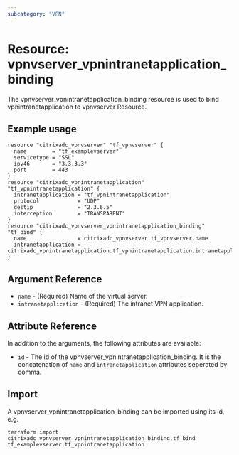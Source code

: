 ```yaml
---
subcategory: "VPN"
---
```


# Resource: vpnvserver_vpnintranetapplication_binding

The vpnvserver_vpnintranetapplication_binding resource is used to bind vpnintranetapplication to vpnvserver Resource.


## Example usage

```hcl
resource "citrixadc_vpnvserver" "tf_vpnvserver" {
  name        = "tf_examplevserver"
  servicetype = "SSL"
  ipv46       = "3.3.3.3"
  port        = 443
}
resource "citrixadc_vpnintranetapplication" "tf_vpnintranetapplication" {
  intranetapplication = "tf_vpnintranetapplication"
  protocol            = "UDP"
  destip              = "2.3.6.5"
  interception        = "TRANSPARENT"
}
resource "citrixadc_vpnvserver_vpnintranetapplication_binding" "tf_bind" {
  name                = citrixadc_vpnvserver.tf_vpnvserver.name
  intranetapplication = citrixadc_vpnintranetapplication.tf_vpnintranetapplication.intranetapplication
}
```


## Argument Reference

* `name` - (Required) Name of the virtual server.
* `intranetapplication` - (Required) The intranet VPN application.


## Attribute Reference

In addition to the arguments, the following attributes are available:

* `id` - The id of the vpnvserver_vpnintranetapplication_binding. It is the concatenation of `name` and `intranetapplication` attributes seperated by comma.


## Import

A vpnvserver_vpnintranetapplication_binding can be imported using its id, e.g.

```shell
terraform import citrixadc_vpnvserver_vpnintranetapplication_binding.tf_bind tf_examplevserver,tf_vpnintranetapplication
```
